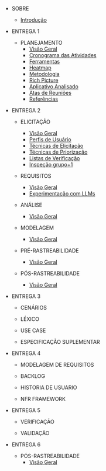 - SOBRE
  - [Introdução](/README.md)

- ENTREGA 1
  - PLANEJAMENTO
    - [Visão Geral](/planejamento/README.md)
    - [Cronograma das Atividades](/planejamento/cronograma/README.md)
    - [Ferramentas](/planejamento/ferramentas/README.md)
    - [Heatmap](/planejamento/heatmap/README.md)
    - [Metodologia](/planejamento/metodologias/README.md)
    - [Rich Picture](/planejamento/rich-picture/README.md)
    - [Aplicativo Analisado](/planejamento/aplicativo/README.md)
    - [Atas de Reuniões](/planejamento/atas/README.md)
    - [Referências](/planejamento/referencias/README.md)

- ENTREGA 2
  - ELICITAÇÃO
    - [Visão Geral](/elicitacao/README.md)
    - [Perfis de Usuário](/elicitacao/perfis_usuarios/perfis-de-usuario)
    - [Técnicas de Elicitação](/elicitacao/tecnicas_elicitacao/tec_elicitacao)
    - [Técnicas de Priorização](/elicitacao/tecnicas_priorizacao/tec-de-priorizacao)
    - [Listas de Verificação](/elicitacao/listas_verificacao/listas_verificacao)
    - [Inspeção grupo+1](/elicitacao/elicitacao_grupo_2/elicitacao_grupo_2)

  - REQUISITOS
    - [Visão Geral](/requisitos/README.md)
    - [Experimentação com LLMs](/requisitos/LLMs/experimentacaoLLMs.md)

  - ANÁLISE
    - [Visão Geral](/analise/README.md)

  - MODELAGEM
    - [Visão Geral](/modelagem/README.md)

  - PRÉ-RASTREABILIDADE
    - [Visão Geral](/pre-rastreabilidade/README.md)

  - PÓS-RASTREABILIDADE
    - [Visão Geral](/pos-rastreabilidade/README.md)

- ENTREGA 3
  - CENÁRIOS

  - LÉXICO

  - USE CASE

  - ESPECIFICAÇÃO SUPLEMENTAR

- ENTREGA 4
  - MODELAGEM DE REQUISITOS

  - BACKLOG

  - HISTORIA DE USUARIO

  - NFR FRAMEWORK

- ENTREGA 5
  - VERIFICAÇÃO

  - VALIDAÇÃO

- ENTREGA 6
  - PÓS-RASTREABILIDADE
    - [Visão Geral](/pos-rastreabilidade/README.md)